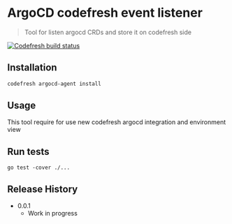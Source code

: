 # ArgoCD codefresh event listener
> Tool for listen argocd CRDs and store it on codefresh side

[![Codefresh build status]( https://g.codefresh.io/api/badges/pipeline/codefresh-inc/argo%2Fagent?type=cf-1&key=eyJhbGciOiJIUzI1NiJ9.NTY3MmQ4ZGViNjcyNGI2ZTM1OWFkZjYy.AN2wExsAsq7FseTbVxxWls8muNx_bBUnQWQVS8IgDTI)]( https://g.codefresh.io/pipelines/edit/new/builds?id=5f21305719d46c880abeeeb5&pipeline=agent&projects=argo&projectId=5f16b786f25d80a086a56bcb)


## Installation     
 

```sh
codefresh argocd-agent install
```

## Usage
This tool require for use new codefresh argocd integration and environment view  

## Run tests
`go test -cover ./...`


## Release History  

* 0.0.1
    * Work in progress
